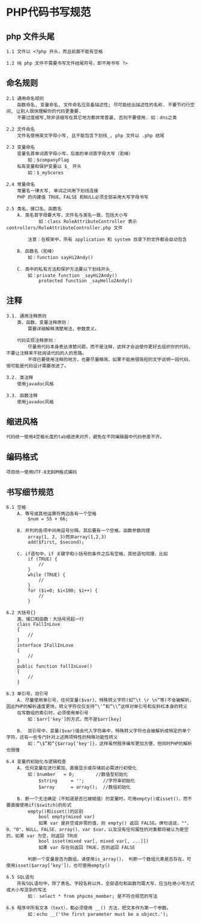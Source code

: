 # PHP代码书写规范 #

## php 文件头尾 ##
	1.1 文件以 <?php 开头，而且前面不能有空格
	
	1.2 纯 php 文件不需要书写文件结尾符号，即不用书写 ?>
	
## 命名规则 ##
	2.1 通用命名规则
		函数命名, 变量命名, 文件命名应具备描述性; 尽可能给出描述性的名称. 不要节约行空间, 让别人很快理解你的代码更重要. 
		不要过度缩写,除非该缩写在其它地方都非常普遍, 否则不要使用. 如：dns之类

	2.2 文件命名
		文件名使用英文字母小写, 且不能包含下划线_, php 文件以 .php 结尾

	2.3 变量命名
		变量名首单词首字母小写，后面的单词首字母大写（驼峰）
			如：$companyFlag
		私有变量和保护变量以 $_ 开头
			如：$_myScores

	2.4 常量命名
		常量名一律大写, 单词之间用下划线连接
		PHP 的内建值 TRUE、FALSE 和NULL必须全部采用大写字母书写

	2.5 类名、接口名、函数名
		A. 类名首字母要大写，文件名与类名一致，包括大小写
				如：class RoleAttributeController 表示 controllers/RoleAttributeController.php 文件
			
			注意：在框架中，所有 application 和 system 目录下的文件都会自动包含
		
		B. 函数名（驼峰）
			如：function sayHi2Andy()
			
		C. 类中的私有方法和保护方法要以下划线开头_
			如：private function _sayHi2Andy()
				protected function _sayHello2Andy()

## 注释 ##
	3.1. 通用注释原则
		类，函数，变量注释原则：
			需要详细解释清楚用法，参数意义。
		
		代码实现注释原则：
			尽量用代码本身表达清楚问题，而不是注释，这样才会迫使你更好去组织你的代码，不要让注释来干扰阅读代码的人的思路。
			不得已要使用注释的地方，也要尽量精简，如果不能用很简短的文字说明一段代码，很可能是代码设计需要改进了。

	3.2. 类注释
		使用javadoc风格
		
	3.3. 函数注释
		使用javadoc风格
		
## 缩进风格 ##
	代码统一使用4空格长度的tab缩进来对齐，避免在不同编辑器中代码参差不齐。
		
## 编码格式 ##
	项目统一使用UTF-8无BOM格式编码

## 书写细节规范 ##
	6.1 空格
		A. 等号或其他运算符两边各有一个空格
			$num = 55 + 66;
		
		B. 并列的各项中间用逗号分隔，其后要有一个空格，函数参数同理
			array(1, 2, 3)而非array(1,2,3)
			add($first, $second); 

		C. if语句中，if 关键字和小括号的条件之后有空格，其他语句同理，比如
			if (TRUE) {
				//
			}
			while (TRUE) {
				//
			}
			for ($i=0; $i<100; $i++) {
				//
			}
		
	6.2 大括号{}
		类、接口和函数：大括号另起一行
		class FallInLove
		{
			//
		}
		interface IFallInLove
		{
			//
		}
		public function fallInLove()
		{
			//
		}
		
	6.3 单引号，双引号
		A. 尽量使用单引号，任何变量($var)、特殊转义字符(如“\t \r \n”等)不会被解析，因此PHP的解析速度更快，转义字符仅仅支持“\'”和“\\”这样对单引号和反斜杠本身的转义
		在写数组的索引时，必须使用单引号
			如：$arr['key']的方式，而不是$arr[key]
		
		B.  双引号中，变量($var)值会代入字符串中，特殊转义字符也会被解析成特定的单个字符，还有一些专门针对上述两项特性的特殊功能性转义
			如：“\$”和“{$array[‘key']}，这样虽然程序编写更加方便，但同时PHP的解析也很慢
		
	6.4 变量的初始化与逻辑检查
		A. 任何变量在进行累加、直接显示或存储前必需进行初使化
			如：$number 	= 0; 		//数值型初始化 
				$string 	= ''; 		//字符串初始化 
				$array 		= array(); 	//数组初始化
				
		B. 断一个无法确定（不知道是否已被赋值）的变量时，可用empty()或isset()，而不要直接使用if($switch)的形式
			empty()和isset()的区别
				bool empty(mixed var)
				如果 var 是非空或非零的值，则 empty() 返回 FALSE。换句话说，""、0、"0"、NULL、FALSE、array()、var $var，以及没有任何属性的对象都将被认为是空的，如果 var 为空，则返回 TRUE
				bool isset(mixed var[, mixed var[, ...]]) 
				如果 var 存在则返回 TRUE，否则返回 FALSE
			
			判断一个变量是否为数组，请使用is_array()， 判断一个数组元素是否存在，可使用isset($array[‘key'])，也可使用empty()
	
	6.5 SQL语句
		所有SQL语句中，除了表名、字段名称以外，全部语句和函数均需大写，应当杜绝小写方式或大小写混杂的写法
			如： select * from phpcms_member; 是不符合规范的写法
			
	6.6 程序中所有文本（text），都必须使用 __() 方法，把文本作为第一个参数。
			如：echo __('the first parameter must be a object.');